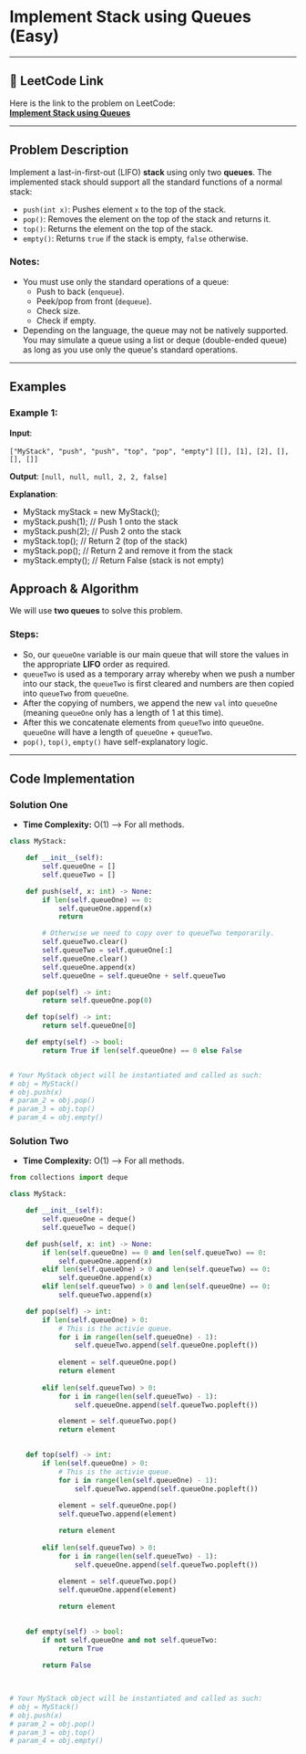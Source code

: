 # Implement Stack using Queues (Easy)

---

## 🔗 LeetCode Link

Here is the link to the problem on LeetCode:  
[**Implement Stack using Queues**](https://leetcode.com/problems/implement-stack-using-queues/description/)

---

## Problem Description

Implement a last-in-first-out (LIFO) **stack** using only two **queues**. The implemented stack should support all the standard functions of a normal stack:

- `push(int x)`: Pushes element `x` to the top of the stack.
- `pop()`: Removes the element on the top of the stack and returns it.
- `top()`: Returns the element on the top of the stack.
- `empty()`: Returns `true` if the stack is empty, `false` otherwise.

### Notes:

- You must use only the standard operations of a queue:
  - Push to back (`enqueue`).
  - Peek/pop from front (`dequeue`).
  - Check size.
  - Check if empty.
- Depending on the language, the queue may not be natively supported. You may simulate a queue using a list or deque (double-ended queue) as long as you use only the queue's standard operations.

---

## Examples

### Example 1:

**Input**:

`["MyStack", "push", "push", "top", "pop", "empty"]`
`[[], [1], [2], [], [], []]`

**Output**:
`[null, null, null, 2, 2, false]`

**Explanation**:

- MyStack myStack = new MyStack();
- myStack.push(1); // Push 1 onto the stack
- myStack.push(2); // Push 2 onto the stack
- myStack.top(); // Return 2 (top of the stack)
- myStack.pop(); // Return 2 and remove it from the stack
- myStack.empty(); // Return False (stack is not empty)

## Approach & Algorithm

We will use **two queues** to solve this problem.

### Steps:

- So, our `queueOne` variable is our main queue that will store the values in the appropriate **LIFO** order as required.
- `queueTwo` is used as a temporary array whereby when we push a number into our stack, the `queueTwo` is first cleared and numbers are then copied into `queueTwo` from `queueOne`.
- After the copying of numbers, we append the new `val` into `queueOne` (meaning `queueOne` only has a length of 1 at this time).
- After this we concatenate elements from `queueTwo` into `queueOne`. `queueOne` will have a length of `queueOne` + `queueTwo`.
- `pop()`, `top()`, `empty()` have self-explanatory logic.

---

## Code Implementation

### Solution One

- **Time Complexity:** O(1) --> For all methods.

```python
class MyStack:

    def __init__(self):
        self.queueOne = []
        self.queueTwo = []

    def push(self, x: int) -> None:
        if len(self.queueOne) == 0:
            self.queueOne.append(x)
            return

        # Otherwise we need to copy over to queueTwo temporarily.
        self.queueTwo.clear()
        self.queueTwo = self.queueOne[:]
        self.queueOne.clear()
        self.queueOne.append(x)
        self.queueOne = self.queueOne + self.queueTwo

    def pop(self) -> int:
        return self.queueOne.pop(0)

    def top(self) -> int:
        return self.queueOne[0]

    def empty(self) -> bool:
        return True if len(self.queueOne) == 0 else False


# Your MyStack object will be instantiated and called as such:
# obj = MyStack()
# obj.push(x)
# param_2 = obj.pop()
# param_3 = obj.top()
# param_4 = obj.empty()
```

### Solution Two

- **Time Complexity:** O(1) --> For all methods.

```python
from collections import deque

class MyStack:

    def __init__(self):
        self.queueOne = deque()
        self.queueTwo = deque()

    def push(self, x: int) -> None:
        if len(self.queueOne) == 0 and len(self.queueTwo) == 0:
            self.queueOne.append(x)
        elif len(self.queueOne) > 0 and len(self.queueTwo) == 0:
            self.queueOne.append(x)
        elif len(self.queueTwo) > 0 and len(self.queueOne) == 0:
            self.queueTwo.append(x)

    def pop(self) -> int:
        if len(self.queueOne) > 0:
            # This is the activie queue.
            for i in range(len(self.queueOne) - 1):
                self.queueTwo.append(self.queueOne.popleft())
            
            element = self.queueOne.pop()
            return element
        
        elif len(self.queueTwo) > 0:
            for i in range(len(self.queueTwo) - 1):
                self.queueOne.append(self.queueTwo.popleft())

            element = self.queueTwo.pop()
            return element
        

    def top(self) -> int:
        if len(self.queueOne) > 0:
            # This is the activie queue.
            for i in range(len(self.queueOne) - 1):
                self.queueTwo.append(self.queueOne.popleft())
            
            element = self.queueOne.pop()
            self.queueTwo.append(element)

            return element
        
        elif len(self.queueTwo) > 0:
            for i in range(len(self.queueTwo) - 1):
                self.queueOne.append(self.queueTwo.popleft())
            
            element = self.queueTwo.pop()
            self.queueOne.append(element)

            return element
        

    def empty(self) -> bool:
        if not self.queueOne and not self.queueTwo:
            return True
        
        return False
        


# Your MyStack object will be instantiated and called as such:
# obj = MyStack()
# obj.push(x)
# param_2 = obj.pop()
# param_3 = obj.top()
# param_4 = obj.empty()
```
